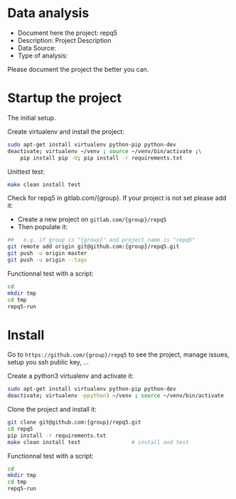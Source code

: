 # Data analysis
- Document here the project: repq5
- Description: Project Description
- Data Source:
- Type of analysis:

Please document the project the better you can.

# Startup the project

The initial setup.

Create virtualenv and install the project:
```bash
sudo apt-get install virtualenv python-pip python-dev
deactivate; virtualenv ~/venv ; source ~/venv/bin/activate ;\
    pip install pip -U; pip install -r requirements.txt
```

Unittest test:
```bash
make clean install test
```

Check for repq5 in gitlab.com/{group}.
If your project is not set please add it:

- Create a new project on `gitlab.com/{group}/repq5`
- Then populate it:

```bash
##   e.g. if group is "{group}" and project_name is "repq5"
git remote add origin git@github.com:{group}/repq5.git
git push -u origin master
git push -u origin --tags
```

Functionnal test with a script:

```bash
cd
mkdir tmp
cd tmp
repq5-run
```

# Install

Go to `https://github.com/{group}/repq5` to see the project, manage issues,
setup you ssh public key, ...

Create a python3 virtualenv and activate it:

```bash
sudo apt-get install virtualenv python-pip python-dev
deactivate; virtualenv -ppython3 ~/venv ; source ~/venv/bin/activate
```

Clone the project and install it:

```bash
git clone git@github.com:{group}/repq5.git
cd repq5
pip install -r requirements.txt
make clean install test                # install and test
```
Functionnal test with a script:

```bash
cd
mkdir tmp
cd tmp
repq5-run
```
